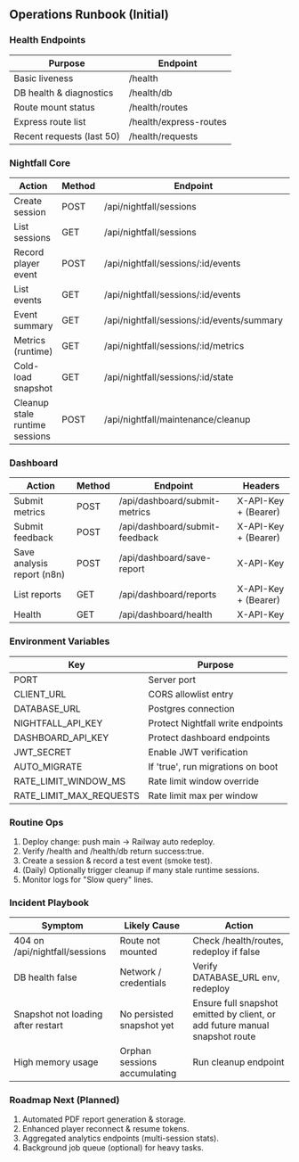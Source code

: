 ## Operations Runbook (Initial)

### Health Endpoints
| Purpose | Endpoint |
|---------|----------|
| Basic liveness | /health |
| DB health & diagnostics | /health/db |
| Route mount status | /health/routes |
| Express route list | /health/express-routes |
| Recent requests (last 50) | /health/requests |

### Nightfall Core
| Action | Method | Endpoint | Headers |
|--------|-------|----------|---------|
| Create session | POST | /api/nightfall/sessions | X-API-Key |
| List sessions | GET | /api/nightfall/sessions | (optional) |
| Record player event | POST | /api/nightfall/sessions/:id/events | X-API-Key |
| List events | GET | /api/nightfall/sessions/:id/events | X-API-Key |
| Event summary | GET | /api/nightfall/sessions/:id/events/summary | X-API-Key |
| Metrics (runtime) | GET | /api/nightfall/sessions/:id/metrics | X-API-Key |
| Cold-load snapshot | GET | /api/nightfall/sessions/:id/state | (optional) |
| Cleanup stale runtime sessions | POST | /api/nightfall/maintenance/cleanup | X-API-Key |

### Dashboard
| Action | Method | Endpoint | Headers |
|--------|-------|----------|---------|
| Submit metrics | POST | /api/dashboard/submit-metrics | X-API-Key + (Bearer) |
| Submit feedback | POST | /api/dashboard/submit-feedback | X-API-Key + (Bearer) |
| Save analysis report (n8n) | POST | /api/dashboard/save-report | X-API-Key |
| List reports | GET | /api/dashboard/reports | X-API-Key + (Bearer) |
| Health | GET | /api/dashboard/health | X-API-Key |

### Environment Variables
| Key | Purpose |
|-----|---------|
| PORT | Server port |
| CLIENT_URL | CORS allowlist entry |
| DATABASE_URL | Postgres connection |
| NIGHTFALL_API_KEY | Protect Nightfall write endpoints |
| DASHBOARD_API_KEY | Protect dashboard endpoints |
| JWT_SECRET | Enable JWT verification |
| AUTO_MIGRATE | If 'true', run migrations on boot |
| RATE_LIMIT_WINDOW_MS | Rate limit window override |
| RATE_LIMIT_MAX_REQUESTS | Rate limit max per window |

### Routine Ops
1. Deploy change: push main -> Railway auto redeploy.
2. Verify /health and /health/db return success:true.
3. Create a session & record a test event (smoke test).
4. (Daily) Optionally trigger cleanup if many stale runtime sessions.
5. Monitor logs for "Slow query" lines.

### Incident Playbook
| Symptom | Likely Cause | Action |
|---------|--------------|--------|
| 404 on /api/nightfall/sessions | Route not mounted | Check /health/routes, redeploy if false |
| DB health false | Network / credentials | Verify DATABASE_URL env, redeploy |
| Snapshot not loading after restart | No persisted snapshot yet | Ensure full snapshot emitted by client, or add future manual snapshot route |
| High memory usage | Orphan sessions accumulating | Run cleanup endpoint |

### Roadmap Next (Planned)
1. Automated PDF report generation & storage.
2. Enhanced player reconnect & resume tokens.
3. Aggregated analytics endpoints (multi-session stats).
4. Background job queue (optional) for heavy tasks.
